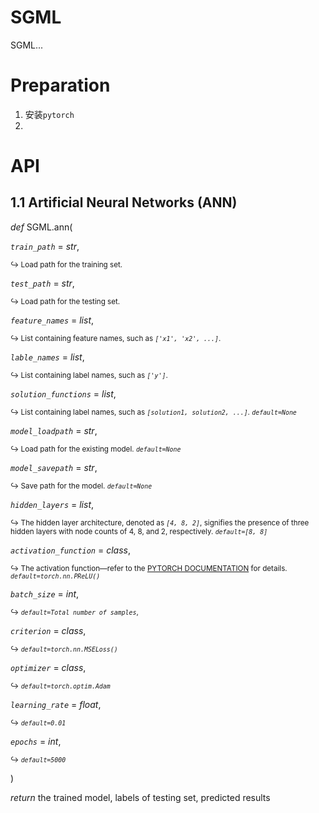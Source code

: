 # SGML

SGML...

# Preparation

1. 安装`pytorch`
2.


# API
## 1.1 Artificial Neural Networks (ANN)

*def*   SGML.ann(

*`train_path`* = *str*, 

<sup> ↪ Load path for the training set. </sup>

*`test_path`* = *str*, 

<sup> ↪ Load path for the testing set. </sup>

*`feature_names`* = *list*, 

<sup> ↪ List containing feature names, such as *`['x1', 'x2', ...]`*. </sup>

*`lable_names`* = *list*, 

<sup> ↪ List containing label names, such as *`['y']`*. </sup>

*`solution_functions`* = *list*, 

<sup> ↪ List containing label names, such as *`[solution1, solution2, ...]`*. *`default=None`* </sup>

*`model_loadpath`* = *str*, 

<sup> ↪ Load path for the existing model. *`default=None`* </sup>

*`model_savepath`* = *str*, 

<sup> ↪ Save path for the model. *`default=None`* </sup>

*`hidden_layers`* = *list*, 

<sup> ↪ The hidden layer architecture, denoted as *`[4, 8, 2]`*, signifies the presence of three hidden layers with node counts of 4, 8, and 2, respectively. *`default=[8, 8]`* </sup>

*`activation_function`*  = *class*, 

<sup> ↪ The activation function—refer to the [PYTORCH DOCUMENTATION](https://pytorch.org/docs/stable/index.html) for details. *`default=torch.nn.PReLU()`* </sup>

*`batch_size`* = *int*, 

<sup> ↪ *`default=Total number of samples`*, </sup>

*`criterion`* = *class*, 

<sup> ↪ *`default=torch.nn.MSELoss()`* </sup>

*`optimizer`* = *class*, 

<sup> ↪ *`default=torch.optim.Adam`* </sup>

*`learning_rate`*  = *float*, 

<sup> ↪ *`default=0.01`* </sup>

*`epochs`* = *int*, 

<sup> ↪ *`default=5000`* </sup>

)

*return* the trained model, labels of testing set, predicted results





